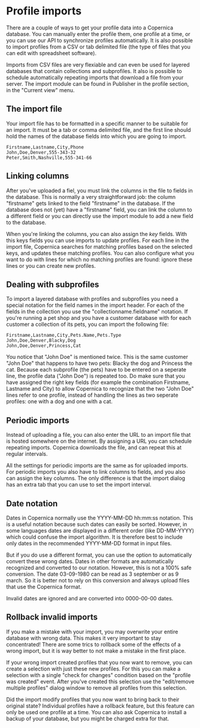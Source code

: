 # Profile imports

There are a couple of ways to get your profile data into a Copernica database.
You can manually enter the profile them, one profile at a time, or you can use
our API to synchronize profiles automatically. It is also possible to import
profiles from a CSV or tab delimited file (the type of files that you can 
edit with spreadsheet software). 

Imports from CSV files are very flexiable and can even be used for layered
databases that contain collections and subprofiles. It also is possible to
schedule automatically repeating imports that download a file from your
server. The import module can be found in Publisher in the profile section,
in the "Current view" menu.


## The import file

Your import file has to be formatted in a specific manner to be suitable
for an import. It must be a tab or comma delimited file, and the first line
should hold the names of the database fields into which you are going to import.

    Firstname,Lastname,City,Phone
    John,Doe,Denver,555-343-32
    Peter,Smith,Nashville,555-341-66


## Linking columns

After you've uploaded a fiel, you must link the columns in the file to fields
in the database. This is normally a very straightforward job: the column
"firstname" gets linked to the field "firstname" in the database. If the database
does not (yet) have a "firstname" field, you can link the column to a different
field or you can directly use the import module to add a new field to the database.   

When you're linking the columns, you can also assign the *key* fields. With 
this keys fields you can use imports to update profiles. For each line in the 
import file, Copernica searches for matching profiles based on the selected keys,
and updates these matching profiles. You can also configure what you want to do
with lines for which no matching profiles are found: ignore these lines or 
you can create new profiles.


## Dealing with subprofiles

To import a layered database with profiles and subprofiles you need a 
special notation for the field names in the import header. For each of the
fields in the collection you use the "collectionname.fieldname" notation. If
you're running a pet shop and you have a customer database with for each 
customer a collection of its pets, you can import the following file:

    Firstname,Lastname,City,Pets.Name,Pets.Type
    John,Doe,Denver,Blacky,Dog
    John,Doe,Denver,Princess,Cat

You notice that "John Doe" is mentioned twice. This is the same customer "John Doe" 
that happens to have two pets: Blacky the dog and Princess the cat. Because each 
subprofile (the pets) have to be entered on a seperate line, the profile data
("John Doe") is repeated too. Do make sure that you have assigned the right
key fields (for example the combination Firstname, Lastname and City) to allow 
Copernica to recognize that the two "John Doe" lines refer to one profile, instead 
of handling the lines as two seperate profiles: one with a dog and one with a cat. 


## Periodic imports

Instead of uploading a file, you can also enter the URL to an import file that
is hosted somewhere on the internet. By assigning a URL you can schedule repeating
imports. Copernica downloads the file, and can repeat this at regular intervals.

All the settings for periodic imports are the same as for uploaded imports. For
periodic imports you also have to link columns to fields, and you also can assign
the key columns. The only difference is that the import dialog has an extra tab
that you can use to set the import interval.

## Date notation

Dates in Copernica normally use the YYYY-MM-DD hh:mm:ss notation. This is a 
useful notation because such dates can easily be sorted. However, in some 
languages dates are displayed in a different order (like DD-MM-YYYY) which
could confuse the import algorithm. It is therefore best to include only
dates in the recommended YYYY-MM-DD format in input files.

But if you do use a different format, you can use the option to automatically
convert these wrong dates. Dates in other formats are automatically recognized
and converted to our notation. However, this is not a 100% safe conversion. The
date 03-09-1980 can be read as 3 september or as 9 march. So it is better not
to rely on this conversion and always upload files that use the Copernica format.

Invalid dates are ignored and are converted into 0000-00-00 dates.

## Rollback invalid imports

If you make a mistake with your import, you may overwrite your entire database
with wrong data. This makes it very important to stay concentrated! There are
some trics to rollback some of the effects of a wrong import, but it is way
better to not make a mistake in the first place.

If your wrong import created profiles that you now want to remove, you can 
create a selection with just these new profiles. For this you can make a selection
with a single "check for changes" condition based on the "profile was created"
event. After you've created this selection use the "edit/remove multiple profiles"
dialog window to remove all profiles from this selection.

Did the import modify profiles that you now want to bring back to their
original state? Individual profiles have a rollback feature, but this feature
can only be used one profile at a time. You can also ask Copernica to install
a backup of your database, but you might be charged extra for that.